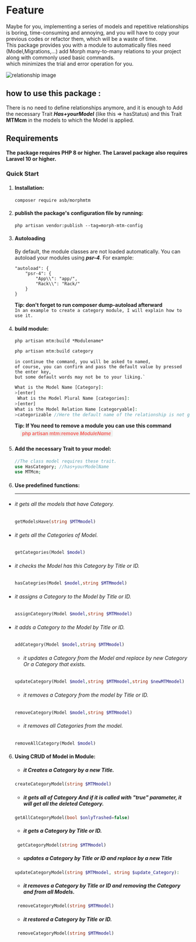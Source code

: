 # Feature

Maybe for you, implementing a series of models and repetitive relationships is boring,
time-consuming and annoying, and you will have to copy your previous codes or refactor them, 
which will be a waste of time.\
This package provides you with a module to automatically files need (Model,Migrations,...) add Morph many-to-many relations to 
your project along with commonly used basic commands.\
which minimizes the trial and error operation for you.

![][rel]

## how to use this package :
There is no need to define relationships anymore,
and it is enough to Add the necessary Trait **_Has+yourModel_** (like this => hasStatus) and this Trait **MTMcm**
in the models to which the Model is applied.
## Requirements
**The package requires PHP 8 or higher. The Laravel package also requires Laravel 10 or higher.**
### Quick Start <br>


1. #### Installation:
    ````clickhouse
    composer require asb/morphmtm
    ```` 
2. #### publish the package's configuration file by running:
    ````clickhouse
    php artisan vendor:publish --tag=morph-mtm-config
    ````
3. #### Autoloading
    By default, the module classes are not loaded automatically. You can autoload your modules using **_**psr-4**_**. For example:

       "autoload": {
           "psr-4": {
               "App\\": "app/",
               "Rack\\": "Rack/"
           }
       }

    **Tip: don't forget to run composer dump-autoload afterward**\
`In an example to create a category module, I will explain how to use it.`
4. #### build module:<br>
    `php artisan mtm:build *Modulename*`

    ````php
    php artisan mtm:build category
    ````
       in continue the command, you will be asked to named,
       of course, you can confirm and pass the default value by pressed the enter key,
       but some default words may not be to your liking.`
    ````php
    What is the Model Name [Category]:
    >[enter]
     What is the Model Plural Name [categories]:
    >[enter]
    What is the Model Relation Name [categoryable]:
    >categorizable //Here the default name of the relationship is not good, and we changed it.
    ````

    **Tip: If You need to remove a module you can use this command** \
    <strong  style="font-size: 13px;line-height: 2;vertical-align: middle;background: #f0f2f1;color: #f4645f;padding: 1px 5px;border-radius: 3px;margin:0px 15px;">
    php artisan mtm:remove *ModuleName*
    </strong >

5. #### Add the necessary Trait to your model:<br>
    ````php  
    //The class model requires these trait.
    use HasCategory; //has+yourModelName
    use MTMcm;
    ````
6. #### Use predefined functions:<hr>
+ ###### it gets all the models that have Category.
  ````php
  getModelsHave(string $MTMmodel)
  ````
+ ###### it gets all the Categories of Model.
  ````php
  getCategories(Model $model)
  ````
+ ###### it checks the Model has this Category by Title or ID.
  ````php
  hasCategries(Model $model,string $MTMmodel)
  ````
+ ###### it assigns a Category to the Model by Title or ID.
  ````php
  assignCategory(Model $model,string $MTMmodel)
  ````
+ ###### it adds a Category to the Model by Title or ID.
  ````php
  addCategory(Model $model,string $MTMmodel)
  ````
  + ###### it updates a Category from the Model and replace by new Category Or a Category that exists.
  ````php
  updateCategory(Model $model,string $MTMmodel,string $newMTMmodel)
  ````
  + ###### it removes a Category from the model by Title or ID.
  ````php
  removeCategory(Model $model,string $MTMmodel)
  ````
  + ###### it removes all Categories from the model.
  ````php
  removeAllCategory(Model $model)
  ````
6. #### Using CRUD of Model in Module:

    + ##### it Creates a Category by a new Title.
    ````php    
    createCategoryModel(string $MTMmodel)
    ````
    + ##### it gets all of Category And if it is called with "true" parameter, it will get all the deleted Category.
    ````php    
    getAllCategoryModel(bool $onlyTrashed=false)
     ````
    + ##### it gets a Category by Title or ID.
    ````php
     getCategoryModel(string $MTMmodel)
    ````
    + ##### updates a Category by Title or ID and replace by a new Title
    ````php 
    updateCategoryModel(string $MTMmodel, string $update_Category):
    ````
    + ##### it removes a Category by Title or ID and removing the Category and from all Models.
    ````php
     removeCategoryModel(string $MTMmodel) 
    ````   
    + ##### it restored a Category by Title or ID.
    ````php
     removeCategoryModel(string $MTMmodel) 
    ````


[rel]:./img/rel.png  "relationship image"
